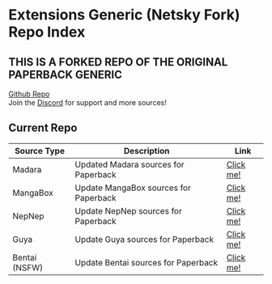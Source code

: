 # Extensions Generic (Netsky Fork) Repo Index

## THIS IS A FORKED REPO OF THE ORIGINAL PAPERBACK GENERIC

[Github Repo](https://github.com/TheNetsky/extensions-generic)
<br>
Join the [Discord](https://discord.gg/rmf6jQpMU9) for support and more sources!

## Current Repo

| Source Type | Description |          Link |
| ---        |    ----   |         --- |
| Madara      | Updated Madara sources for Paperback      | [Click me!](https://thenetsky.github.io/extensions-generic/madara/)    |
| MangaBox   | Update MangaBox sources for Paperback     |  [Click me!](https://thenetsky.github.io/extensions-generic/mangabox/)    |
| NepNep   | Update NepNep sources for Paperback     |  [Click me!](https://thenetsky.github.io/extensions-generic/nepnep/)    |
| Guya   | Update Guya sources for Paperback     |  [Click me!](https://thenetsky.github.io/extensions-generic/guya/)    |
| Bentai (NSFW)  | Update Bentai sources for Paperback     |  [Click me!](https://thenetsky.github.io/extensions-generic/bentai/)    |
